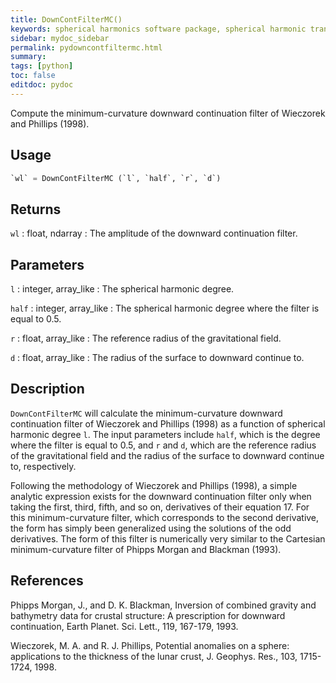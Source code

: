 ```yaml
---
title: DownContFilterMC()
keywords: spherical harmonics software package, spherical harmonic transform, legendre functions, multitaper spectral analysis, fortran, Python, gravity, magnetic field
sidebar: mydoc_sidebar
permalink: pydowncontfiltermc.html
summary:
tags: [python]
toc: false
editdoc: pydoc
---
```


Compute the minimum-curvature downward continuation filter of Wieczorek and Phillips (1998).

## Usage

```python
`wl` = DownContFilterMC (`l`, `half`, `r`, `d`)
```

## Returns

`wl` : float, ndarray
:   The amplitude of the downward continuation filter.

## Parameters

`l` : integer, array_like
:   The spherical harmonic degree.

`half` : integer, array_like
:   The spherical harmonic degree where the filter is equal to 0.5.

`r` : float, array_like
:   The reference radius of the gravitational field.

`d` : float, array_like
:   The radius of the surface to downward continue to.

## Description

`DownContFilterMC` will calculate the minimum-curvature downward continuation filter of Wieczorek and Phillips (1998) as a function of spherical harmonic degree `l`. The input parameters include `half`, which is the degree where the filter is equal to 0.5, and `r` and `d`, which are the reference radius of the gravitational field and the radius of the surface to downward continue to, respectively.

Following the methodology of Wieczorek and Phillips (1998), a simple analytic expression exists for the downward continuation filter only when taking the first, third, fifth, and so on, derivatives of their equation 17. For this minimum-curvature filter, which corresponds to the second derivative, the form has simply been generalized using the solutions of the odd derivatives. The form of this filter is numerically very similar to the Cartesian minimum-curvature filter of Phipps Morgan and Blackman (1993).

## References

Phipps Morgan, J., and D. K. Blackman, Inversion of combined gravity and bathymetry data for crustal structure: A prescription for downward continuation, Earth Planet. Sci. Lett., 119, 167-179, 1993.

Wieczorek, M. A. and R. J. Phillips, Potential anomalies on a sphere: applications to the thickness of the lunar crust, J. Geophys. Res., 103, 1715-1724, 1998.
